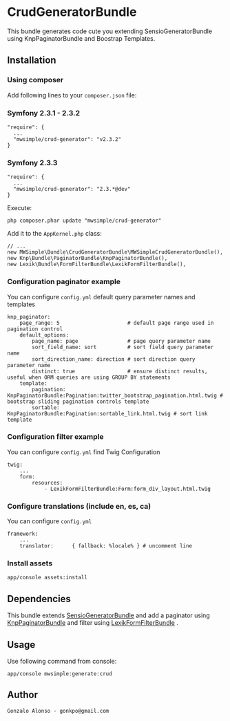 # CrudGeneratorBundle

This bundle generates code cute you extending SensioGeneratorBundle using KnpPaginatorBundle and Boostrap Templates.

## Installation

### Using composer

Add following lines to your `composer.json` file:

### Symfony 2.3.1 - 2.3.2

    "require": {
      ...
      "mwsimple/crud-generator": "v2.3.2"
    }

### Symfony 2.3.3

    "require": {
      ...
      "mwsimple/crud-generator": "2.3.*@dev"
    }

Execute:

    php composer.phar update "mwsimple/crud-generator"

Add it to the `AppKernel.php` class:

	// ...
    new MWSimple\Bundle\CrudGeneratorBundle\MWSimpleCrudGeneratorBundle(),
    new Knp\Bundle\PaginatorBundle\KnpPaginatorBundle(),
    new Lexik\Bundle\FormFilterBundle\LexikFormFilterBundle(),

### Configuration paginator example

You can configure `config.yml` default query parameter names and templates

    knp_paginator:
        page_range: 5                      # default page range used in pagination control
        default_options:
            page_name: page                # page query parameter name
            sort_field_name: sort          # sort field query parameter name
            sort_direction_name: direction # sort direction query parameter name
            distinct: true                 # ensure distinct results, useful when ORM queries are using GROUP BY statements
        template:
            pagination: KnpPaginatorBundle:Pagination:twitter_bootstrap_pagination.html.twig # bootstrap sliding pagination controls template
            sortable: KnpPaginatorBundle:Pagination:sortable_link.html.twig # sort link template

### Configuration filter example

You can configure `config.yml` find Twig Configuration

    twig:
        ...
        form:
            resources:
                - LexikFormFilterBundle:Form:form_div_layout.html.twig

### Configure translations (include en, es, ca)

You can configure `config.yml`

    framework:
        ...
        translator:      { fallback: %locale% } # uncomment line

### Install assets

    app/console assets:install

## Dependencies

This bundle extends [SensioGeneratorBundle](https://github.com/sensio/SensioGeneratorBundle) and add a paginator using [KnpPaginatorBundle](https://github.com/KnpLabs/KnpPaginatorBundle) and filter using [LexikFormFilterBundle](https://github.com/lexik/LexikFormFilterBundle) .

## Usage

Use following command from console:

    app/console mwsimple:generate:crud

## Author

    Gonzalo Alonso - gonkpo@gmail.com
